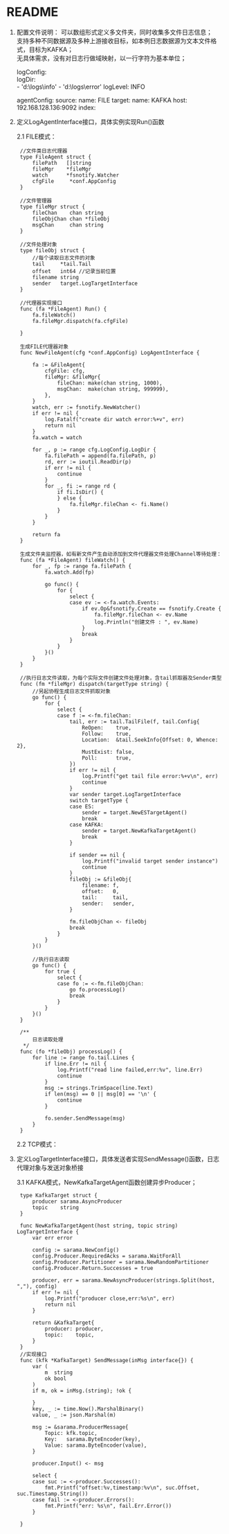 # README

1. 配置文件说明：
    可以数组形式定义多文件夹，同时收集多文件日志信息；    
    支持多种不同数据源及多种上游接收目标，如本例日志数据源为文本文件格式，目标为KAFKA；    
    无具体需求，没有对日志行做域映射，以一行字符为基本单位；

    
    logConfig:    
      logDir:     
        - 'd:\\logs\\info'
        - 'd:\\logs\\error'
      logLevel: INFO
      
    agentConfig:
      source:
        name: FILE
      target:
        name: KAFKA
        host: 192.168.128.136:9092
        index:
        

2. 定义LogAgentInterface接口，具体实例实现Run()函数

    2.1 FILE模式：
    
        //文件类日志代理器
        type FileAgent struct {
            filePath   []string
            fileMgr    *fileMgr
            watch      *fsnotify.Watcher
            cfgFile		*conf.AppConfig
        }
        
        //文件管理器
        type fileMgr struct {
            fileChan    chan string
            fileObjChan chan *fileObj
            msgChan     chan string
        }
        
        //文件处理对象
        type fileObj struct {
            //每个读取日志文件的对象
            tail     *tail.Tail
            offset   int64 //记录当前位置
            filename string
            sender   target.LogTargetInterface
        }
        
        //代理器实现接口
        func (fa *FileAgent) Run() {
        	fa.fileWatch()
        	fa.fileMgr.dispatch(fa.cfgFile)
        
        }
        
        生成FILE代理器对象
        func NewFileAgent(cfg *conf.AppConfig) LogAgentInterface {
        
        	fa := &FileAgent{
        		cfgFile: cfg,
        		fileMgr: &fileMgr{
        			fileChan: make(chan string, 1000),
        			msgChan:  make(chan string, 999999),
        		},
        	}
        	watch, err := fsnotify.NewWatcher()
        	if err != nil {
        		log.Fatalf("create dir watch error:%+v", err)
        		return nil
        	}
        	fa.watch = watch
        
        	for _, p := range cfg.LogConfig.LogDir {
        		fa.filePath = append(fa.filePath, p)
        		rd, err := ioutil.ReadDir(p)
        		if err != nil {
        			continue
        		}
        		for _, fi := range rd {
        			if fi.IsDir() {
        			} else {
        				fa.fileMgr.fileChan <- fi.Name()
        			}
        		}
        	}
        
        	return fa
        }

        生成文件夹监控器，如有新文件产生自动添加到文件代理器文件处理Channel等待处理：
        func (fa *FileAgent) fileWatch() {
        	for _, fp := range fa.filePath {
        		fa.watch.Add(fp)

        		go func() {
        			for {
        				select {
        				case ev := <-fa.watch.Events:
        					if ev.Op&fsnotify.Create == fsnotify.Create {
        						fa.fileMgr.fileChan <- ev.Name
        						log.Println("创建文件 : ", ev.Name)
        					}
        					break
        				}
        			}
        		}()
        	}
        }

        //执行日志文件读取，为每个实际文件创建文件处理对象，含tail抓取器及Sender类型
        func (fm *fileMgr) dispatch(targetType string) {
        	//另起协程生成日志文件抓取对象
        	go func() {
        		for {
        			select {
        			case f := <-fm.fileChan:
        				tail, err := tail.TailFile(f, tail.Config{
        					ReOpen:    true,
        					Follow:    true,
        					Location:  &tail.SeekInfo{Offset: 0, Whence: 2},
        					MustExist: false,
        					Poll:      true,
        				})
        				if err != nil {
        					log.Printf("get tail file error:%+v\n", err)
        					continue
        				}
        				var sender target.LogTargetInterface
        				switch targetType {
        				case ES:
        					sender = target.NewESTargetAgent()
        					break
        				case KAFKA:
        					sender = target.NewKafkaTargetAgent()
        					break
        				}

        				if sender == nil {
        					log.Printf("invalid target sender instance")
        					continue
        				}
        				fileObj := &fileObj{
        					filename: f,
        					offset:   0,
        					tail:     tail,
        					sender:   sender,
        				}

        				fm.fileObjChan <- fileObj
        				break
        			}
        		}
        	}()

        	//执行日志读取
        	go func() {
        		for true {
        			select {
        			case fo := <-fm.fileObjChan:
        				go fo.processLog()
        				break
        			}
        		}
        	}()
        }

        /**
        	日志读取处理
         */
        func (fo *fileObj) processLog() {
        	for line := range fo.tail.Lines {
        		if line.Err != nil {
        			log.Printf("read line failed,err:%v", line.Err)
        			continue
        		}
        		msg := strings.TrimSpace(line.Text)
        		if len(msg) == 0 || msg[0] == '\n' {
        			continue
        		}

        		fo.sender.SendMessage(msg)
        	}
        }

    2.2 TCP模式：

3. 定义LogTargetInterface接口，具体发送者实现SendMessage()函数，日志代理对象与发送对象桥接

    3.1 KAFKA模式，NewKafkaTargetAgent函数创建异步Producer；

        type KafkaTarget struct {
            producer sarama.AsyncProducer
            topic    string
        }

        func NewKafkaTargetAgent(host string, topic string) LogTargetInterface {
            var err error

            config := sarama.NewConfig()
            config.Producer.RequiredAcks = sarama.WaitForAll
            config.Producer.Partitioner = sarama.NewRandomPartitioner
            config.Producer.Return.Successes = true

            producer, err = sarama.NewAsyncProducer(strings.Split(host, ","), config)
            if err != nil {
                log.Printf("producer close,err:%s\n", err)
                return nil
            }

            return &KafkaTarget{
                producer: producer,
                topic:    topic,
            }
        }
        //实现接口
        func (kfk *KafkaTarget) SendMessage(inMsg interface{}) {
            var (
                m  string
                ok bool
            )
            if m, ok = inMsg.(string); !ok {

            }
            key, _ := time.Now().MarshalBinary()
            value, _ := json.Marshal(m)

            msg := &sarama.ProducerMessage{
                Topic: kfk.topic,
                Key:   sarama.ByteEncoder(key),
                Value: sarama.ByteEncoder(value),
            }

            producer.Input() <- msg

            select {
            case suc := <-producer.Successes():
                fmt.Printf("offset:%v,timestamp:%v\n", suc.Offset, suc.Timestamp.String())
            case fail := <-producer.Errors():
                fmt.Printf("err: %s\n", fail.Err.Error())
            }

        }
